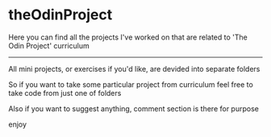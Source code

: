 # theOdinProject
Here you can find all the projects I've worked on that are related to 'The Odin Project' curriculum

-------
All mini projects, or exercises if you'd like, are devided into separate folders

So if you want to take some particular project from curriculum feel free to take code from just one of folders

Also if you want to suggest anything, comment section is there for purpose

enjoy
